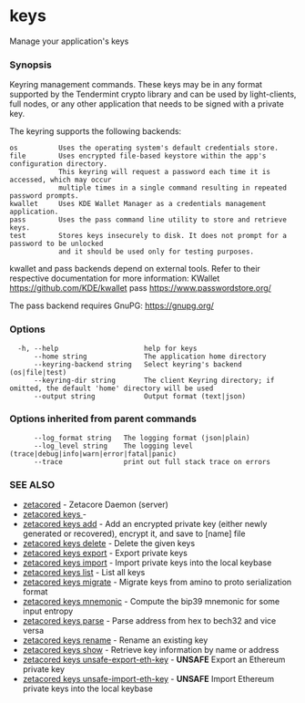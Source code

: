 # keys

Manage your application's keys

### Synopsis

Keyring management commands. These keys may be in any format supported by the
Tendermint crypto library and can be used by light-clients, full nodes, or any other application
that needs to be signed with a private key.

The keyring supports the following backends:

    os          Uses the operating system's default credentials store.
    file        Uses encrypted file-based keystore within the app's configuration directory.
                This keyring will request a password each time it is accessed, which may occur
                multiple times in a single command resulting in repeated password prompts.
    kwallet     Uses KDE Wallet Manager as a credentials management application.
    pass        Uses the pass command line utility to store and retrieve keys.
    test        Stores keys insecurely to disk. It does not prompt for a password to be unlocked
                and it should be used only for testing purposes.

kwallet and pass backends depend on external tools. Refer to their respective documentation for more
information:
    KWallet     https://github.com/KDE/kwallet
    pass        https://www.passwordstore.org/

The pass backend requires GnuPG: https://gnupg.org/


### Options

```
  -h, --help                     help for keys
      --home string              The application home directory 
      --keyring-backend string   Select keyring's backend (os|file|test) 
      --keyring-dir string       The client Keyring directory; if omitted, the default 'home' directory will be used
      --output string            Output format (text|json) 
```

### Options inherited from parent commands

```
      --log_format string   The logging format (json|plain) 
      --log_level string    The logging level (trace|debug|info|warn|error|fatal|panic) 
      --trace               print out full stack trace on errors
```

### SEE ALSO

* [zetacored](zetacored.md)	 - Zetacore Daemon (server)
* [zetacored keys ](zetacored_keys_.md)	 - 
* [zetacored keys add](zetacored_keys_add.md)	 - Add an encrypted private key (either newly generated or recovered), encrypt it, and save to [name] file
* [zetacored keys delete](zetacored_keys_delete.md)	 - Delete the given keys
* [zetacored keys export](zetacored_keys_export.md)	 - Export private keys
* [zetacored keys import](zetacored_keys_import.md)	 - Import private keys into the local keybase
* [zetacored keys list](zetacored_keys_list.md)	 - List all keys
* [zetacored keys migrate](zetacored_keys_migrate.md)	 - Migrate keys from amino to proto serialization format
* [zetacored keys mnemonic](zetacored_keys_mnemonic.md)	 - Compute the bip39 mnemonic for some input entropy
* [zetacored keys parse](zetacored_keys_parse.md)	 - Parse address from hex to bech32 and vice versa
* [zetacored keys rename](zetacored_keys_rename.md)	 - Rename an existing key
* [zetacored keys show](zetacored_keys_show.md)	 - Retrieve key information by name or address
* [zetacored keys unsafe-export-eth-key](zetacored_keys_unsafe-export-eth-key.md)	 - **UNSAFE** Export an Ethereum private key
* [zetacored keys unsafe-import-eth-key](zetacored_keys_unsafe-import-eth-key.md)	 - **UNSAFE** Import Ethereum private keys into the local keybase

